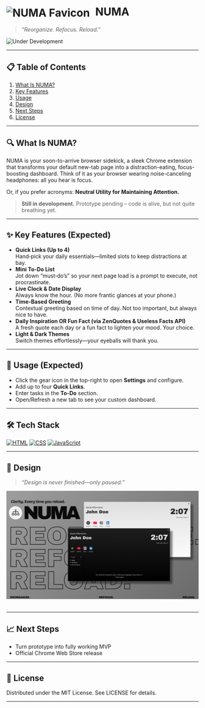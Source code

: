 # <img src="assets/favicon.ico" alt="NUMA Favicon" width="24" style="vertical-align:middle;margin-right:8px;"/> NUMA
> _“Reorganize. Refocus. Reload.”_  

![Under Development](https://img.shields.io/badge/status-in%20development-yellow)

---

## 📋 Table of Contents

1. [What Is NUMA?](#what-is-NUMA)  
2. [Key Features](#key-features--expected)
3. [Usage](#Usage--expected)
4. [Design](#design)  
5. [Next Steps](#next-steps)  
6. [License](#license)

---

## 🔍 What Is NUMA?

NUMA is your soon-to-arrive browser sidekick, a sleek Chrome extension that transforms your default new-tab page into a distraction-eating, focus-boosting dashboard.
Think of it as your browser wearing noise-canceling headphones: all you hear is focus.

Or, if you prefer acronyms: **Neutral Utility for Maintaining Attention.**

> **Still in development.** Prototype pending – code is alive, but not quite breathing yet.

---

## ✨ Key Features (Expected)

- **Quick Links (Up to 4)**  
  Hand‑pick your daily essentials—limited slots to keep distractions at bay.
- **Mini To‑Do List**  
  Jot down “must‑do’s” so your next page load is a prompt to execute, not procrastinate.
- **Live Clock & Date Display**  
  Always know the hour. (No more frantic glances at your phone.)
- **Time-Based Greeting**  
  Contextual greeting based on time of day. Not too important, but always nice to have.
- **Daily Inspiration OR Fun Fact (via ZenQuotes & Useless Facts API)**  
  A fresh quote each day or a fun fact to lighten your mood. Your choice.
- **Light & Dark Themes**  
  Switch themes effortlessly—your eyeballs will thank you.

---

## 🚀 Usage (Expected)

- Click the gear icon in the top-right to open **Settings** and configure.
- Add up to four **Quick Links**.
- Enter tasks in the **To-Do** section.
- Open/Refresh a new tab to see your custom dashboard.

---

## 🛠️ Tech Stack

[![HTML](https://img.shields.io/badge/HTML-%23E34F26.svg?logo=html5&logoColor=white)](#)
[![CSS](https://img.shields.io/badge/CSS-1572B6?logo=css3&logoColor=fff)](#)
[![JavaScript](https://img.shields.io/badge/JavaScript-F7DF1E?logo=javascript&logoColor=000)](#)

---

## 📸 Design

> _“Design is never finished—only paused.”_

<div align="center">
  <img src="assets/NUMA-preview.png" alt="NUMA preview" />
</div><br>

---

## 📈 Next Steps
 - Turn prototype into fully working MVP
 - Official Chrome Web Store release

 ---
 
## 📜 License

Distributed under the MIT License. See LICENSE for details.

---
